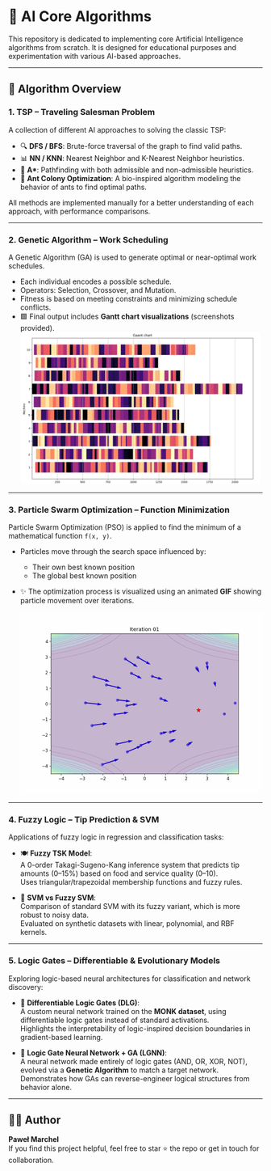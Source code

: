 # 🤖 AI Core Algorithms

This repository is dedicated to implementing core Artificial Intelligence algorithms from scratch. It is designed for educational purposes and experimentation with various AI-based approaches.

---

## 🧠 Algorithm Overview

### 1. **TSP – Traveling Salesman Problem**

A collection of different AI approaches to solving the classic TSP:

- 🔍 **DFS / BFS**: Brute-force traversal of the graph to find valid paths.
- 📊 **NN / KNN**: Nearest Neighbor and K-Nearest Neighbor heuristics.
- 🌟 **A\***: Pathfinding with both admissible and non-admissible heuristics.
- 🐜 **Ant Colony Optimization**: A bio-inspired algorithm modeling the behavior of ants to find optimal paths.

All methods are implemented manually for a better understanding of each approach, with performance comparisons.

---

### 2. **Genetic Algorithm – Work Scheduling**

A Genetic Algorithm (GA) is used to generate optimal or near-optimal work schedules.

- Each individual encodes a possible schedule.
- Operators: Selection, Crossover, and Mutation.
- Fitness is based on meeting constraints and minimizing schedule conflicts.
- 🟩 Final output includes **Gantt chart visualizations** (screenshots provided).
  ![Gantt Chart](00.Images/GAN.jpg)
  
---

### 3. **Particle Swarm Optimization – Function Minimization**

Particle Swarm Optimization (PSO) is applied to find the minimum of a mathematical function `f(x, y)`.

- Particles move through the search space influenced by:
  - Their own best known position
  - The global best known position
- ✨ The optimization process is visualized using an animated **GIF** showing particle movement over iterations.

  ![Particle Swarm Optimization](00.Images/PSO.gif)
  
---

### 4. **Fuzzy Logic – Tip Prediction & SVM**

Applications of fuzzy logic in regression and classification tasks:

- 🍽️ **Fuzzy TSK Model**:  
  A 0-order Takagi-Sugeno-Kang inference system that predicts tip amounts (0–15%) based on food and service quality (0–10).  
  Uses triangular/trapezoidal membership functions and fuzzy rules.

- 🧪 **SVM vs Fuzzy SVM**:  
  Comparison of standard SVM with its fuzzy variant, which is more robust to noisy data.  
  Evaluated on synthetic datasets with linear, polynomial, and RBF kernels.

---

### 5. **Logic Gates – Differentiable & Evolutionary Models**

Exploring logic-based neural architectures for classification and network discovery:

- 🔗 **Differentiable Logic Gates (DLG)**:  
  A custom neural network trained on the **MONK dataset**, using differentiable logic gates instead of standard activations.  
  Highlights the interpretability of logic-inspired decision boundaries in gradient-based learning.

- 🧬 **Logic Gate Neural Network + GA (LGNN)**:  
  A neural network made entirely of logic gates (AND, OR, XOR, NOT), evolved via a **Genetic Algorithm** to match a target network.  
  Demonstrates how GAs can reverse-engineer logical structures from behavior alone.

---

## 👨‍💻 Author

**Paweł Marchel**  
If you find this project helpful, feel free to star ⭐ the repo or get in touch for collaboration.
